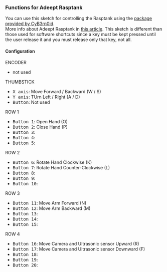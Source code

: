 ### Functions for Adeept Rasptank

You can use this sketch for controlling the Rasptank using the [package provided by CyB3rn0id](https://www.github.com/cyb3rn0id/adeept_rasptank).  
More info about Adeept Rasptank in [this article](https://www.tinyurl.com/rasptank).
This sketch is different than those used for software shortcuts since a key must be kept pressed until the user release it and you must release only that key, not all. 

#### Configuration

ENCODER
- not used

THUMBSTICK 
- <kbd>X axis</kbd>: Move Forward / Backward (W / S)
- <kbd>Y axis</kbd>: TUrn Left / Right (A / D)
- <kbd>Button</kbd>: Not used

ROW 1
- <kbd>Button 1</kbd>: Open Hand (O)
- <kbd>Button 2</kbd>: Close Hand (P)
- <kbd>Button 3</kbd>: 
- <kbd>Button 4</kbd>: 
- <kbd>Button 5</kbd>: 

ROW 2
- <kbd>Button 6</kbd>: Rotate Hand Clockwise (K)
- <kbd>Button 7</kbd>: Rotate Hand Counter-Clockwise (L)
- <kbd>Button 8</kbd>: 
- <kbd>Button 9</kbd>: 
- <kbd>Button 10</kbd>: 

ROW 3
- <kbd>Button 11</kbd>: Move Arm Forward (N)
- <kbd>Button 12</kbd>: Move Arm Backward (M)
- <kbd>Button 13</kbd>: 
- <kbd>Button 14</kbd>: 
- <kbd>Button 15</kbd>: 

ROW 4
- <kbd>Button 16</kbd>: Move Camera and Ultrasonic sensor Upward (R)
- <kbd>Button 17</kbd>: Move Camera and Ultrasonic sensor Downward (F)
- <kbd>Button 18</kbd>: 
- <kbd>Button 19</kbd>: 
- <kbd>Button 20</kbd>: 